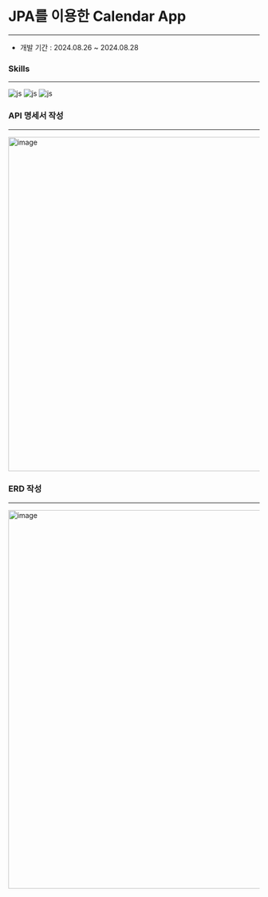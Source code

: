# JPA를 이용한 Calendar App

---
* 개발 기간 : 2024.08.26 ~ 2024.08.28

### 






### Skills
___


![js](https://img.shields.io/badge/Java-ED8B00?style=for-the-badge&logo=openjdk&logoColor=white)
![js](https://img.shields.io/badge/Spring-6DB33F?style=for-the-badge&logo=spring&logoColor=white)
![js](https://img.shields.io/badge/MySQL-00000F?style=for-the-badge&logo=mysql&logoColor=white)

###


### API 명세서 작성

---

<img width="670" alt="image" src="https://github.com/user-attachments/assets/fa27b926-c274-486d-8879-aec02ee120b1">




###

### ERD 작성

---

<img width="759" alt="image" src="https://github.com/user-attachments/assets/956833f6-7081-40bd-a325-e0df1eaa1cb1">



###






